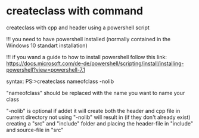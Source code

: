 # createclass with command
createclass with cpp and header using a powershell script

!!! you need to have powershell installed (normally contained in the Windows 10 standart installation)

!!! if you wand a guide to how to install powershell follow this link: https://docs.microsoft.com/de-de/powershell/scripting/install/installing-powershell?view=powershell-7.1

syntax:
PS:>createclass nameofclass -nolib

"nameofclass" should be replaced with the name you want to name your class

"-nolib" is optional if addet it will create both the header and cpp file in current directory
not using "-nolib" will result in (if they don't already exist) creating a "src" and "include" folder and placing the header-file in "include" and source-file in "src"
